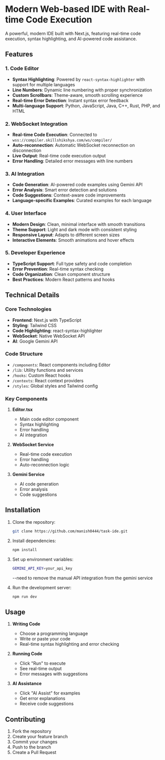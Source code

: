 # Modern Web-based IDE with Real-time Code Execution

A powerful, modern IDE built with Next.js, featuring real-time code execution, syntax highlighting, and AI-powered code assistance.

## Features

### 1. Code Editor
- **Syntax Highlighting**: Powered by `react-syntax-highlighter` with support for multiple languages
- **Line Numbers**: Dynamic line numbering with proper synchronization
- **Custom Scrollbars**: Theme-aware, smooth scrolling experience
- **Real-time Error Detection**: Instant syntax error feedback
- **Multi-language Support**: Python, JavaScript, Java, C++, Rust, PHP, and HTML

### 2. WebSocket Integration
- **Real-time Code Execution**: Connected to `wss://compiler.skillshikshya.com/ws/compiler/`
- **Auto-reconnection**: Automatic WebSocket reconnection on disconnection
- **Live Output**: Real-time code execution output
- **Error Handling**: Detailed error messages with line numbers

### 3. AI Integration
- **Code Generation**: AI-powered code examples using Gemini API
- **Error Analysis**: Smart error detection and solutions
- **Code Suggestions**: Context-aware code improvements
- **Language-specific Examples**: Curated examples for each language

### 4. User Interface
- **Modern Design**: Clean, minimal interface with smooth transitions
- **Theme Support**: Light and dark mode with consistent styling
- **Responsive Layout**: Adapts to different screen sizes
- **Interactive Elements**: Smooth animations and hover effects

### 5. Developer Experience
- **TypeScript Support**: Full type safety and code completion
- **Error Prevention**: Real-time syntax checking
- **Code Organization**: Clean component structure
- **Best Practices**: Modern React patterns and hooks

## Technical Details

### Core Technologies
- **Frontend**: Next.js with TypeScript
- **Styling**: Tailwind CSS
- **Code Highlighting**: react-syntax-highlighter
- **WebSocket**: Native WebSocket API
- **AI**: Google Gemini API

### Code Structure
- `/components`: React components including Editor
- `/lib`: Utility functions and services
- `/hooks`: Custom React hooks
- `/contexts`: React context providers
- `/styles`: Global styles and Tailwind config

### Key Components
1. **Editor.tsx**
   - Main code editor component
   - Syntax highlighting
   - Error handling
   - AI integration

2. **WebSocket Service**
   - Real-time code execution
   - Error handling
   - Auto-reconnection logic

3. **Gemini Service**
   - AI code generation
   - Error analysis
   - Code suggestions

## Installation

1. Clone the repository:
   ```bash
   git clone https://github.com/manish0444/task-ide.git
   ```

2. Install dependencies:
   ```bash
   npm install
   ```

3. Set up environment variables:
   ```bash
   GEMINI_API_KEY=your_api_key
   ```
   --need to remove the manual API integration from the gemini service

4. Run the development server:
   ```bash
   npm run dev
   ```

## Usage

1. **Writing Code**
   - Choose a programming language
   - Write or paste your code
   - Real-time syntax highlighting and error checking

2. **Running Code**
   - Click "Run" to execute
   - See real-time output
   - Error messages with suggestions

3. **AI Assistance**
   - Click "AI Assist" for examples
   - Get error explanations
   - Receive code suggestions

## Contributing

1. Fork the repository
2. Create your feature branch
3. Commit your changes
4. Push to the branch
5. Create a Pull Request

